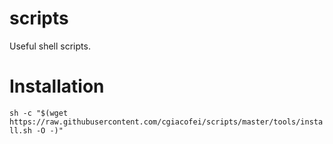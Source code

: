# scripts
Useful shell scripts.

# Installation
`sh -c "$(wget https://raw.githubusercontent.com/cgiacofei/scripts/master/tools/install.sh -O -)"`
